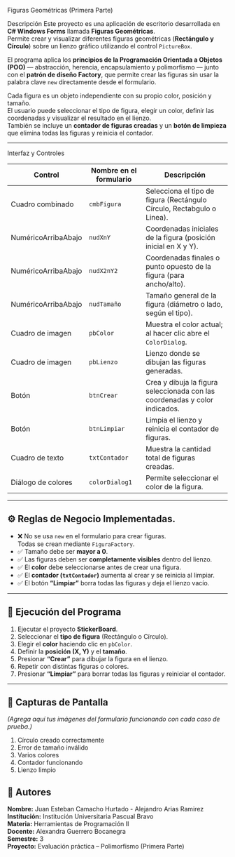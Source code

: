 
Figuras Geométricas (Primera Parte)

 Descripción
Este proyecto es una aplicación de escritorio desarrollada en **C# Windows Forms** llamada **Figuras Geométricas**.  
Permite crear y visualizar diferentes figuras geométricas (**Rectángulo y Círculo**) sobre un lienzo gráfico utilizando el control `PictureBox`.

El programa aplica los **principios de la Programación Orientada a Objetos (POO)** — abstracción, herencia, encapsulamiento y polimorfismo — junto con el **patrón de diseño Factory**, que permite crear las figuras sin usar la palabra clave `new` directamente desde el formulario.

Cada figura es un objeto independiente con su propio color, posición y tamaño.  
El usuario puede seleccionar el tipo de figura, elegir un color, definir las coordenadas y visualizar el resultado en el lienzo.  
También se incluye un **contador de figuras creadas** y un **botón de limpieza** que elimina todas las figuras y reinicia el contador.

---
Interfaz y Controles

| **Control**         | **Nombre en el formulario** | **Descripción**                                                             |
| ------------------- | --------------------------- | --------------------------------------------------------------------------- |
| Cuadro combinado    | `cmbFigura`                 | Selecciona el tipo de figura (Rectángulo Círculo, Rectabgulo o Linea).      |
| NuméricoArribaAbajo | `nudXnY`                    | Coordenadas iniciales de la figura (posición inicial en X y Y).             |
| NuméricoArribaAbajo | `nudX2nY2`                  | Coordenadas finales o punto opuesto de la figura (para ancho/alto).         |
| NuméricoArribaAbajo | `nudTamaño`                 | Tamaño general de la figura (diámetro o lado, según el tipo).               |
| Cuadro de imagen    | `pbColor`                   | Muestra el color actual; al hacer clic abre el `ColorDialog`.               |
| Cuadro de imagen    | `pbLienzo`                  | Lienzo donde se dibujan las figuras generadas.                              |
| Botón               | `btnCrear`                  | Crea y dibuja la figura seleccionada con las coordenadas y color indicados. |
| Botón               | `btnLimpiar`                | Limpia el lienzo y reinicia el contador de figuras.                         |
| Cuadro de texto     | `txtContador`               | Muestra la cantidad total de figuras creadas.                               |
| Diálogo de colores  | `colorDialog1`              | Permite seleccionar el color de la figura.                                  |

---

## ⚙️ Reglas de Negocio Implementadas.

- ❌ No se usa `new` en el formulario para crear figuras.  
  Todas se crean mediante `FiguraFactory`.
- ✅ Tamaño debe ser **mayor a 0**.  
- ✅ Las figuras deben ser **completamente visibles** dentro del lienzo.  
- ✅ El **color** debe seleccionarse antes de crear una figura.  
- ✅ El **contador (`txtContador`)** aumenta al crear y se reinicia al limpiar.  
- ✅ El botón **“Limpiar”** borra todas las figuras y deja el lienzo vacío.

---

## 🚀 Ejecución del Programa

1. Ejecutar el proyecto **StickerBoard**.  
2. Seleccionar el **tipo de figura** (Rectángulo o Círculo).  
3. Elegir el **color** haciendo clic en `pbColor`.  
4. Definir la **posición (X, Y)** y el **tamaño**.  
5. Presionar **“Crear”** para dibujar la figura en el lienzo.  
6. Repetir con distintas figuras o colores.  
7. Presionar **“Limpiar”** para borrar todas las figuras y reiniciar el contador.

---

## 📸 Capturas de Pantalla
*(Agrega aquí tus imágenes del formulario funcionando con cada caso de prueba.)*

1. Círculo creado correctamente  
2. Error de tamaño inválido  
3. Varios colores  
4. Contador funcionando  
5. Lienzo limpio  


## 👥 Autores

**Nombre:** Juan Esteban Camacho Hurtado - Alejandro Arias Ramirez
**Institución:** Institución Universitaria Pascual Bravo  
**Materia:** Herramientas de Programación II  
**Docente:** Alexandra Guerrero Bocanegra  
**Semestre:** 3  
**Proyecto:** Evaluación práctica – Polimorfismo (Primera Parte)
